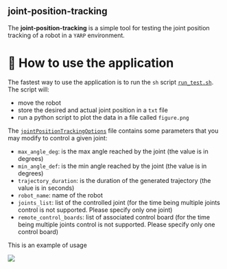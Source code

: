 ## joint-position-tracking

The **joint-position-tracking** is a simple tool for testing the joint position tracking of a robot in a `YARP` environment.



# :running: How to use the application
The fastest way to use the application is to run the `sh` script [`run_test.sh`](./script/run_test.sh).
The script will:

- move the robot
- store the desired and actual joint position in a `txt` file
- run a python script to plot the data in a file called `figure.png`

The [`jointPositionTrackingOptions`](./config/jointPositionTrackingOptions.ini) file contains some parameters that you may modify to control a given joint:
- `max_angle_deg`: is the max angle reached by the joint (the value is in degrees)
- `min_angle_def`: is the min angle reached by the joint (the value is in degrees)
- `trajectory_duration`: is the duration of the generated trajectory (the value is in seconds)
- `robot_name`: name of the robot
- `joints_list`: list of the controlled joint (for the time being multiple joints control is not supported. Please specify only one joint)
- `remote_control_boards`: list of associated control board (for the time being multiple joints control is not supported. Please specify only one control board)

This is an example of usage



![](https://user-images.githubusercontent.com/16744101/97494667-e5576280-1966-11eb-840b-56e5120f6b29.gif)
